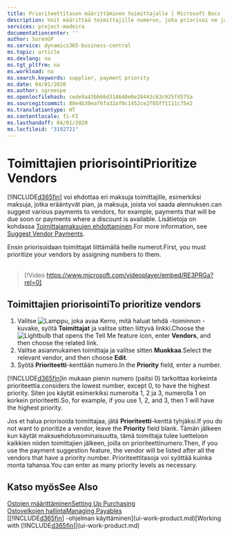 ```yaml
---
title: Prioriteettitason määrittäminen toimittajalle | Microsoft Docs
description: Voit määrittää toimittajille numeron, joka priorisoi ne ja helpottaa maksuehdotuksia Business Central -sovelluksessa.
services: project-madeira
documentationcenter: ''
author: SorenGP
ms.service: dynamics365-business-central
ms.topic: article
ms.devlang: na
ms.tgt_pltfrm: na
ms.workload: na
ms.search.keywords: supplier, payment priority
ms.date: 04/01/2020
ms.author: sgroespe
ms.openlocfilehash: cede9a43bb66d314640e0e28443c63c925fd575a
ms.sourcegitcommit: 88e4b30eaf6fa32af0c1452ce2f85ff1111c75e2
ms.translationtype: HT
ms.contentlocale: fi-FI
ms.lasthandoff: 04/01/2020
ms.locfileid: "3192721"
---
```

# <a name="prioritize-vendors"></a><span data-ttu-id="53724-103">Toimittajien priorisointi</span><span class="sxs-lookup"><span data-stu-id="53724-103">Prioritize Vendors</span></span>
[!INCLUDE[d365fin](includes/d365fin_md.md)] <span data-ttu-id="53724-104">voi ehdottaa eri maksuja toimittajille, esimerkiksi maksuja, jotka erääntyvät pian, ja maksuja, joista voi saada alennuksen.</span><span class="sxs-lookup"><span data-stu-id="53724-104">can suggest various payments to vendors, for example, payments that will be due soon or payments where a discount is available.</span></span> <span data-ttu-id="53724-105">Lisätietoja on kohdassa [Toimittajamaksujen ehdottaminen](payables-how-suggest-vendor-payments.md).</span><span class="sxs-lookup"><span data-stu-id="53724-105">For more information, see [Suggest Vendor Payments](payables-how-suggest-vendor-payments.md).</span></span>

<span data-ttu-id="53724-106">Ensin priorisoidaan toimittajat liittämällä heille numerot.</span><span class="sxs-lookup"><span data-stu-id="53724-106">First, you must prioritize your vendors by assigning numbers to them.</span></span>
<br><br>
> [!Video https://www.microsoft.com/videoplayer/embed/RE3PRGa?rel=0]

## <a name="to-prioritize-vendors"></a><span data-ttu-id="53724-107">Toimittajien priorisointi</span><span class="sxs-lookup"><span data-stu-id="53724-107">To prioritize vendors</span></span>
1. <span data-ttu-id="53724-108">Valitse ![Lamppu, joka avaa Kerro, mitä haluat tehdä -toiminnon](media/ui-search/search_small.png "Kerro, mitä haluat tehdä") -kuvake, syötä **Toimittajat** ja valitse sitten liittyvä linkki.</span><span class="sxs-lookup"><span data-stu-id="53724-108">Choose the ![Lightbulb that opens the Tell Me feature](media/ui-search/search_small.png "Tell me what you want to do") icon, enter **Vendors**, and then choose the related link.</span></span>
2. <span data-ttu-id="53724-109">Valitse asianmukainen toimittaja ja valitse sitten **Muokkaa**.</span><span class="sxs-lookup"><span data-stu-id="53724-109">Select the relevant vendor, and then choose **Edit**.</span></span>
3. <span data-ttu-id="53724-110">Syötä **Prioriteetti**-kenttään numero.</span><span class="sxs-lookup"><span data-stu-id="53724-110">In the **Priority** field, enter a number.</span></span>

[!INCLUDE[d365fin](includes/d365fin_md.md)]<span data-ttu-id="53724-111">in mukaan pienin numero (paitsi 0) tarkoittaa korkeinta prioriteettia.</span><span class="sxs-lookup"><span data-stu-id="53724-111">considers the lowest number, except 0, to have the highest priority.</span></span> <span data-ttu-id="53724-112">Siten jos käytät esimerkiksi numeroita 1, 2 ja 3, numerolla 1 on korkein prioriteetti.</span><span class="sxs-lookup"><span data-stu-id="53724-112">So, for example, if you use 1, 2, and 3, then 1 will have the highest priority.</span></span>

<span data-ttu-id="53724-113">Jos et halua priorisoida toimittajaa, jätä **Prioriteetti**-kenttä tyhjäksi.</span><span class="sxs-lookup"><span data-stu-id="53724-113">If you do not want to prioritize a vendor, leave the **Priority** field blank.</span></span> <span data-ttu-id="53724-114">Tämän jälkeen kun käytät maksuehdotusominaisuutta, tämä toimittaja tulee luetteloon kaikkien niiden toimittajien jälkeen, joilla on prioriteettinumero.</span><span class="sxs-lookup"><span data-stu-id="53724-114">Then, if you use the payment suggestion feature, the vendor will be listed after all the vendors that have a priority number.</span></span> <span data-ttu-id="53724-115">Prioriteettitasoja voi syöttää kuinka monta tahansa.</span><span class="sxs-lookup"><span data-stu-id="53724-115">You can enter as many priority levels as necessary.</span></span>

## <a name="see-also"></a><span data-ttu-id="53724-116">Katso myös</span><span class="sxs-lookup"><span data-stu-id="53724-116">See Also</span></span>
[<span data-ttu-id="53724-117">Ostojen määrittäminen</span><span class="sxs-lookup"><span data-stu-id="53724-117">Setting Up Purchasing</span></span>](purchasing-setup-purchasing.md)  
[<span data-ttu-id="53724-118">Ostovelkojen hallinta</span><span class="sxs-lookup"><span data-stu-id="53724-118">Managing Payables</span></span>](payables-manage-payables.md)  
<span data-ttu-id="53724-119">[[!INCLUDE[d365fin](includes/d365fin_md.md)] -ohjelman käyttäminen](ui-work-product.md)</span><span class="sxs-lookup"><span data-stu-id="53724-119">[Working with [!INCLUDE[d365fin](includes/d365fin_md.md)]](ui-work-product.md)</span></span>
